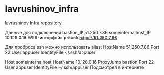 # lavrushinov_infra
lavrushinov Infra repository

Данные для подключения
bastion_IP 51.250.7.86
someinternalhost_IP 10.128.0.16
WEB-интерфейс pritunl: https://51.250.7.86

Для проброса ssh можно использовать alias:
  HostName 51.250.7.86
  Port 22
  User appuser
  IdentityFile ~/.ssh/appuser

Host someinternalhost
  HostName 10.128.0.16
  ProxyJump bastion
  Port 22
  User appuser
  IdentityFile ~/.ssh/appuser
  Подсмотрел в интернете
